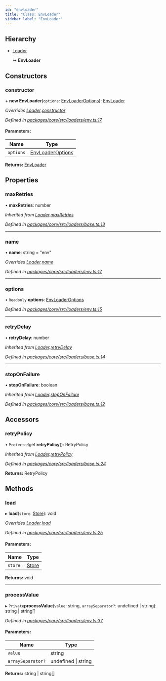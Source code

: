 ```yaml
---
id: "envloader"
title: "Class: EnvLoader"
sidebar_label: "EnvLoader"
---
```


## Hierarchy

- [Loader](loader.md)

  ↳ **EnvLoader**

## Constructors

### constructor

\+ **new EnvLoader**(`options`: [EnvLoaderOptions](../interfaces/envloaderoptions.md)): [EnvLoader](envloader.md)

_Overrides [Loader](loader.md).[constructor](loader.md#constructor)_

_Defined in [packages/core/src/loaders/env.ts:17](https://github.com/willsoto/node-konfig/blob/9b8a7e5/packages/core/src/loaders/env.ts#L17)_

#### Parameters:

| Name      | Type                                                  |
| --------- | ----------------------------------------------------- |
| `options` | [EnvLoaderOptions](../interfaces/envloaderoptions.md) |

**Returns:** [EnvLoader](envloader.md)

## Properties

### maxRetries

• **maxRetries**: number

_Inherited from [Loader](loader.md).[maxRetries](loader.md#maxretries)_

_Defined in [packages/core/src/loaders/base.ts:13](https://github.com/willsoto/node-konfig/blob/9b8a7e5/packages/core/src/loaders/base.ts#L13)_

---

### name

• **name**: string = "env"

_Overrides [Loader](loader.md).[name](loader.md#name)_

_Defined in [packages/core/src/loaders/env.ts:17](https://github.com/willsoto/node-konfig/blob/9b8a7e5/packages/core/src/loaders/env.ts#L17)_

---

### options

• `Readonly` **options**: [EnvLoaderOptions](../interfaces/envloaderoptions.md)

_Defined in [packages/core/src/loaders/env.ts:15](https://github.com/willsoto/node-konfig/blob/9b8a7e5/packages/core/src/loaders/env.ts#L15)_

---

### retryDelay

• **retryDelay**: number

_Inherited from [Loader](loader.md).[retryDelay](loader.md#retrydelay)_

_Defined in [packages/core/src/loaders/base.ts:14](https://github.com/willsoto/node-konfig/blob/9b8a7e5/packages/core/src/loaders/base.ts#L14)_

---

### stopOnFailure

• **stopOnFailure**: boolean

_Inherited from [Loader](loader.md).[stopOnFailure](loader.md#stoponfailure)_

_Defined in [packages/core/src/loaders/base.ts:12](https://github.com/willsoto/node-konfig/blob/9b8a7e5/packages/core/src/loaders/base.ts#L12)_

## Accessors

### retryPolicy

• `Protected`get **retryPolicy**(): RetryPolicy

_Inherited from [Loader](loader.md).[retryPolicy](loader.md#retrypolicy)_

_Defined in [packages/core/src/loaders/base.ts:24](https://github.com/willsoto/node-konfig/blob/9b8a7e5/packages/core/src/loaders/base.ts#L24)_

**Returns:** RetryPolicy

## Methods

### load

▸ **load**(`store`: [Store](store.md)): void

_Overrides [Loader](loader.md).[load](loader.md#load)_

_Defined in [packages/core/src/loaders/env.ts:25](https://github.com/willsoto/node-konfig/blob/9b8a7e5/packages/core/src/loaders/env.ts#L25)_

#### Parameters:

| Name    | Type              |
| ------- | ----------------- |
| `store` | [Store](store.md) |

**Returns:** void

---

### processValue

▸ `Private`**processValue**(`value`: string, `arraySeparator?`: undefined \| string): string \| string[]

_Defined in [packages/core/src/loaders/env.ts:37](https://github.com/willsoto/node-konfig/blob/9b8a7e5/packages/core/src/loaders/env.ts#L37)_

#### Parameters:

| Name              | Type                |
| ----------------- | ------------------- |
| `value`           | string              |
| `arraySeparator?` | undefined \| string |

**Returns:** string \| string[]
